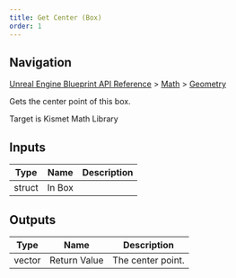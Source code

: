 ```yaml
---
title: Get Center (Box)
order: 1
---
```

## Navigation

[Unreal Engine Blueprint API Reference](https://dev.epicgames.com/documentation/en-us/unreal-engine/BlueprintAPI) > [Math](https://dev.epicgames.com/documentation/en-us/unreal-engine/BlueprintAPI/Math) > [Geometry](https://dev.epicgames.com/documentation/en-us/unreal-engine/BlueprintAPI/Math/Geometry)

Gets the center point of this box.

Target is Kismet Math Library

## Inputs

| Type | Name | Description |
| --- | --- | --- |
| struct | In Box |  |

## Outputs

| Type | Name | Description |
| --- | --- | --- |
| vector | Return Value | The center point. |
